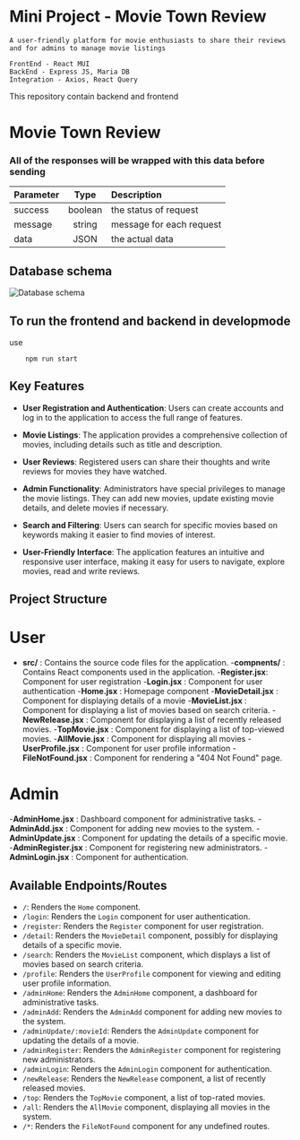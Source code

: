 # Mini Project - Movie Town Review 
    A user-friendly platform for movie enthusiasts to share their reviews and for admins to manage movie listings

    FrontEnd - React MUI
    BackEnd - Express JS, Maria DB
    Integration - Axios, React Query

This repository contain backend and frontend

# Movie Town Review

### All of the responses will be wrapped with this data before sending
| Parameter | Type | Description |
|-----|:----:|:-----|
| success| boolean | the status of request|
| message | string | message for each request |
| data | JSON | the actual data |

## Database schema
![Database schema](https://i.pinimg.com/originals/0c/6e/29/0c6e2916892b204fed2b4a062b10705d.png)


## To run the frontend and backend in developmode 
use
```
    npm run start
```


## Key Features

- **User Registration and Authentication**: Users can create accounts and log in to the application to access the full range of features.

- **Movie Listings**: The application provides a comprehensive collection of movies, including details such as title and description.

- **User Reviews**: Registered users can share their thoughts and write reviews for movies they have watched. 


- **Admin Functionality**: Administrators have special privileges to manage the movie listings. They can add new movies, update existing movie details, and delete movies if necessary. 

- **Search and Filtering**: Users can search for specific movies based on keywords making it easier to find movies of interest.

- **User-Friendly Interface**: The application features an intuitive and responsive user interface, making it easy for users to navigate, explore movies, read and write reviews.

## Project Structure
# User
- **src/** : Contains the source code files for the application.
-**compnents/** :  Contains React components used in the application.
-**Register.jsx**: Component for user registration
-**Login.jsx** : Component for user authentication
-**Home.jsx** : Homepage component
-**MovieDetail.jsx** : Component for displaying details of a movie
-**MovieList.jsx** : Component for displaying a list of movies based on search criteria.
-**NewRelease.jsx** : Component for displaying a list of recently released movies.
-**TopMovie.jsx** : Component for displaying a list of top-viewed movies.
-**AllMovie.jsx** : Component for displaying all movies
-**UserProfile.jsx** : Component for user profile information
-**FileNotFound.jsx** : Component for rendering a "404 Not Found" page.

# Admin
-**AdminHome.jsx** : Dashboard component for administrative tasks.
-**AdminAdd.jsx** : Component for adding new movies to the system.
-**AdminUpdate.jsx** : Component for updating the details of a specific movie.
-**AdminRegister.jsx** : Component for registering new administrators.
-**AdminLogin.jsx** : Component for authentication.

## Available Endpoints/Routes

- `/`: Renders the `Home` component.
- `/login`: Renders the `Login` component for user authentication.
- `/register`: Renders the `Register` component for user registration.
- `/detail`: Renders the `MovieDetail` component, possibly for displaying details of a specific movie.
- `/search`: Renders the `MovieList` component, which displays a list of movies based on search criteria.
- `/profile`: Renders the `UserProfile` component for viewing and editing user profile information.
- `/adminHome`: Renders the `AdminHome` component, a dashboard for administrative tasks.
- `/adminAdd`: Renders the `AdminAdd` component for adding new movies to the system.
- `/adminUpdate/:movieId`: Renders the `AdminUpdate` component for updating the details of a  movie.
- `/adminRegister`: Renders the `AdminRegister` component for registering new administrators.
- `/adminLogin`: Renders the `AdminLogin` component for  authentication.
- `/newRelease`: Renders the `NewRelease` component, a list of recently released movies.
- `/top`: Renders the `TopMovie` component, a list of top-rated movies.
- `/all`: Renders the `AllMovie` component, displaying all movies in the system.
- `/*`: Renders the `FileNotFound` component for any undefined routes.




